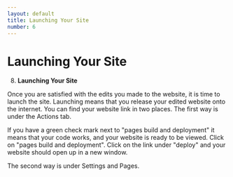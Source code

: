 ```yaml
---
layout: default
title: Launching Your Site
number: 6
---
```


# Launching Your Site

8.  **Launching Your Site**

Once you are satisfied with the edits you made to the website, it is
time to launch the site. Launching means that you release your edited
website onto the internet. You can find your website link in two places.
The first way is under the Actions tab.



If you have a green check mark next to "pages build and deployment" it
means that your code works, and your website is ready to be viewed.
Click on "pages build and deployment". Click on the link under "deploy"
and your website should open up in a new window.



The second way is under Settings and Pages.


